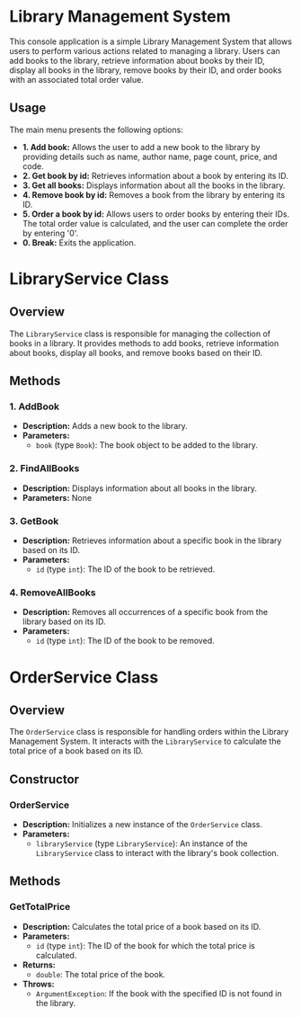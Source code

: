 # Library Management System

This console application is a simple Library Management System that allows users to perform various actions related to managing a library. Users can add books to the library, retrieve information about books by their ID, display all books in the library, remove books by their ID, and order books with an associated total order value.

## Usage

The main menu presents the following options:

- **1. Add book:** Allows the user to add a new book to the library by providing details such as name, author name, page count, price, and code.
- **2. Get book by id:** Retrieves information about a book by entering its ID.
- **3. Get all books:** Displays information about all the books in the library.
- **4. Remove book by id:** Removes a book from the library by entering its ID.
- **5. Order a book by id:** Allows users to order books by entering their IDs. The total order value is calculated, and the user can complete the order by entering '0'.
- **0. Break:** Exits the application.

# LibraryService Class

## Overview

The `LibraryService` class is responsible for managing the collection of books in a library. It provides methods to add books, retrieve information about books, display all books, and remove books based on their ID.

## Methods

### 1. AddBook

- **Description:** Adds a new book to the library.
- **Parameters:**
  - `book` (type `Book`): The book object to be added to the library.

### 2. FindAllBooks

- **Description:** Displays information about all books in the library.
- **Parameters:** None

### 3. GetBook

- **Description:** Retrieves information about a specific book in the library based on its ID.
- **Parameters:**
  - `id` (type `int`): The ID of the book to be retrieved.

### 4. RemoveAllBooks

- **Description:** Removes all occurrences of a specific book from the library based on its ID.
- **Parameters:**
  - `id` (type `int`): The ID of the book to be removed.

# OrderService Class

## Overview

The `OrderService` class is responsible for handling orders within the Library Management System. It interacts with the `LibraryService` to calculate the total price of a book based on its ID.

## Constructor

### OrderService

- **Description:** Initializes a new instance of the `OrderService` class.
- **Parameters:**
  - `libraryService` (type `LibraryService`): An instance of the `LibraryService` class to interact with the library's book collection.

## Methods

### GetTotalPrice

- **Description:** Calculates the total price of a book based on its ID.
- **Parameters:**
  - `id` (type `int`): The ID of the book for which the total price is calculated.
- **Returns:**
  - `double`: The total price of the book.
- **Throws:**
  - `ArgumentException`: If the book with the specified ID is not found in the library.
